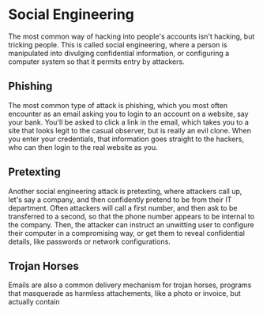 # Social Engineering
The most common way of hacking into people's accounts isn't hacking, but tricking people.
This is called social engineering, where a person is manipulated into divulging confidential information, or configuring a computer system so that it permits entry by attackers.

## Phishing
The most common type of attack is phishing, which you most often encounter as an email asking you to login to an account on a website, say your bank.
You'll be asked to click a link in the email, which takes you to a site that looks legit to the casual observer, but is really an evil clone.
When you enter your credentials, that information goes straight to the hackers, who can then login to the real website as you. 

## Pretexting
Another social engineering attack is pretexting, where attackers call up, let's say a company, and then confidently pretend to be from their IT department.
Often attackers will call a first number, and then ask to be transferred to a second, so that the phone number appears to be internal to the company.
Then, the attacker can instruct an unwitting user to configure their computer in a compromising way, or get them to reveal confidential details, like passwords or network configurations.

## Trojan Horses
Emails are also a common delivery mechanism for trojan horses, programs that masquerade as harmless attachements, like a photo or invoice, but actually contain 